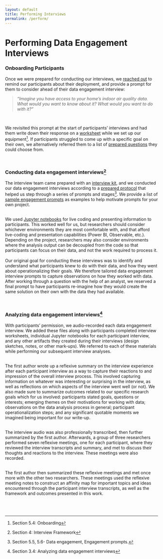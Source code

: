 ```yaml
---
layout: default
title: Performing Interviews
permalink: /perform/
---
```

# Performing Data Engagement Interviews

### Onboarding Participants

Once we were prepared for conducting our interviews, we [reached out] to remind our
participants about their deployment, and provide a prompt for them to consider ahead of their data engagement interview:
<br>

> _“Imagine you have access to your home’s indoor air quality data. What would you want
to know about it? What would you want to do with it?”_

<br>

We revisited this prompt at the start of participants’ interviews and had them write down their response on a [worksheet] while we set up our equipment[^4]. If participants struggled to come up with a specific goal on their own, we alternatively referred them to a list of [prepared questions] they could choose from.

<br>

### Conducting data engagement interviews[^5]

The interview team came prepared with an [interview kit], and we conducted our data
engagement interviews according to a [prepared protocol] that helped us step through a series of prompts and stages[^6]. We provide a list of [sample engagement prompts] as examples to help motivate prompts for your own project.
<br>
<br>

We used [Jupyter notebooks] for live coding and presenting information to participants. This worked well for us, but researchers should consider whichever environments they are most comfortable with, and that afford live-coding and presentation capabilities (Power BI, Observable, etc.). Depending on the project, researchers may also consider environments where the analysis output can be decoupled from the code so that participants can focus on their data, and not the work required to process it. 
<br>
<br>
Our original goal for conducting these interviews was to identify and understand what participants knew to do with their data, and how they went about operationalizing their goals. We therefore tailored data engagement interview prompts to capture observations on how they worked with data. After working through a question with the help of an analyst, we reserved a final prompt to have participants re-imagine how they would create the same solution on their own with the data they had available.

<br>

### Analyzing data engagement interviews[^7]
With participants’ permission, we audio-recorded each data engagement interview. We added these files along with participants completed interview worksheets, individual Jupyter notebooks for each participant interview, and any other artifacts they created during their interviews (design sketches, notes, or other mark-ups). We referred to each of these materials while performing our subsequent interview analyses.
<br>
<br>

The first author wrote up a reflexive summary on the interview experience after each participant interview as a way to capture their reactions to and impression of the overall interview process. This involved capturing information on whatever was interesting or surprising in the interview, as well as reflections on which aspects of the interview went well (or not). We also made sure to summarize outcomes related to our specific research goals which for us involved: participants stated goals, questions or interests; emerging themes on their motivations for working with data; observations on the data analysis process in general; participant operationalization steps; and any significant quotable moments we imagined being important for our write-up.
<br>
<br>

The interview audio was also professionally transcribed, then further summarized by the first author. Afterwards, a group of three researchers performed seven reflexive meetings, one for each participant, where they reviewed the interview transcripts and summary, and met to discuss their thoughts and reactions to the interview. These meetings were also recorded. 
<br>
<br>

The first author then summarized these reflexive meetings and met once more with the other two researchers. These meetings used the reflexive meeting notes to construct an affinity map for important topics and ideas encountered through the participant interview transcripts, as well as the framework and outcomes presented in this work.
<br>
<br>
<br>
<br>


[^4]: Section 5.4: Onboarding
[^5]: Section 4: Interview Framework
[^6]: Section 5.5, 5.6- Data engagement, Engagement prompts.
[^7]: Section 3.4: Analyzing data engagement interviews

[reached out]: ../assets/documents/onboarding.pdf
[worksheet]: ../assets/documents/worksheet.pdf
[prepared questions]: ../assets/documents/prepared_questions.pdf
[interview kit]: materials.md
[prepared protocol]: ../assets/documents/protocol.pdf
[sample engagement prompts]:  ../assets/documents/prompts.pdf
[Jupyter notebooks]: code.md




